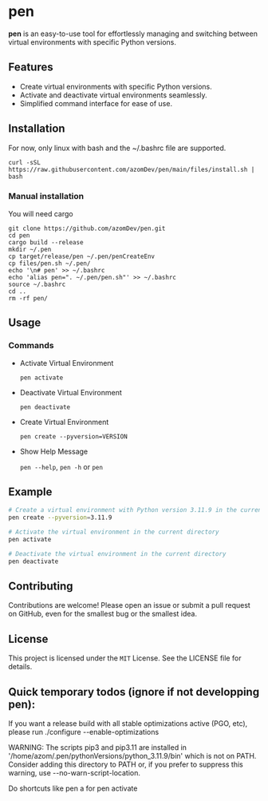 # **pen**

**pen** is an easy-to-use tool for effortlessly managing and switching between virtual environments with specific Python versions.

## Features

- Create virtual environments with specific Python versions.
- Activate and deactivate virtual environments seamlessly.
- Simplified command interface for ease of use.

## Installation

For now, only linux with bash and the ~/.bashrc file are supported.
```
curl -sSL https://raw.githubusercontent.com/azomDev/pen/main/files/install.sh | bash
```
### Manual installation
You will need cargo
```
git clone https://github.com/azomDev/pen.git
cd pen
cargo build --release
mkdir ~/.pen
cp target/release/pen ~/.pen/penCreateEnv
cp files/pen.sh ~/.pen/
echo '\n# pen' >> ~/.bashrc
echo 'alias pen=". ~/.pen/pen.sh"' >> ~/.bashrc
source ~/.bashrc
cd ..
rm -rf pen/
```

## Usage

### Commands

- Activate Virtual Environment

  `pen activate`

- Deactivate Virtual Environment

  `pen deactivate`

- Create Virtual Environment

  `pen create --pyversion=VERSION`

- Show Help Message
  
  `pen --help`, `pen -h` or `pen`

## Example

```sh
# Create a virtual environment with Python version 3.11.9 in the current directory
pen create --pyversion=3.11.9

# Activate the virtual environment in the current directory
pen activate

# Deactivate the virtual environment in the current directory
pen deactivate
```


## Contributing

Contributions are welcome! Please open an issue or submit a pull request on GitHub, even for the smallest bug or the smallest idea.

## License

This project is licensed under the `MIT` License. See the LICENSE file for details.


## Quick temporary todos (ignore if not developping pen):

If you want a release build with all stable optimizations active (PGO, etc),
please run ./configure --enable-optimizations

WARNING: The scripts pip3 and pip3.11 are installed in '/home/azom/.pen/pythonVersions/python_3.11.9/bin' which is not on PATH.
  Consider adding this directory to PATH or, if you prefer to suppress this warning, use --no-warn-script-location.

Do shortcuts like pen a for pen activate
